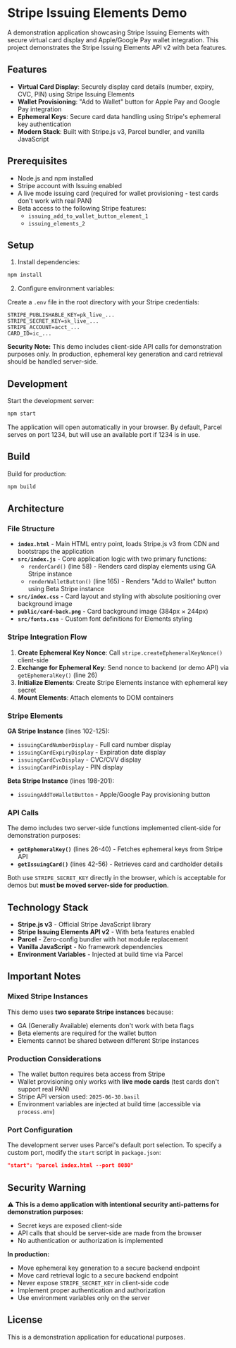 # Stripe Issuing Elements Demo

A demonstration application showcasing Stripe Issuing Elements with secure virtual card display and Apple/Google Pay wallet integration. This project demonstrates the Stripe Issuing Elements API v2 with beta features.

## Features

- **Virtual Card Display**: Securely display card details (number, expiry, CVC, PIN) using Stripe Issuing Elements
- **Wallet Provisioning**: "Add to Wallet" button for Apple Pay and Google Pay integration
- **Ephemeral Keys**: Secure card data handling using Stripe's ephemeral key authentication
- **Modern Stack**: Built with Stripe.js v3, Parcel bundler, and vanilla JavaScript

## Prerequisites

- Node.js and npm installed
- Stripe account with Issuing enabled
- A live mode issuing card (required for wallet provisioning - test cards don't work with real PAN)
- Beta access to the following Stripe features:
  - `issuing_add_to_wallet_button_element_1`
  - `issuing_elements_2`

## Setup

1. Install dependencies:
```bash
npm install
```

2. Configure environment variables:

Create a `.env` file in the root directory with your Stripe credentials:

```env
STRIPE_PUBLISHABLE_KEY=pk_live_...
STRIPE_SECRET_KEY=sk_live_...
STRIPE_ACCOUNT=acct_...
CARD_ID=ic_...
```

**Security Note:** This demo includes client-side API calls for demonstration purposes only. In production, ephemeral key generation and card retrieval should be handled server-side.

## Development

Start the development server:
```bash
npm start
```

The application will open automatically in your browser. By default, Parcel serves on port 1234, but will use an available port if 1234 is in use.

## Build

Build for production:
```bash
npm build
```

## Architecture

### File Structure

- **`index.html`** - Main HTML entry point, loads Stripe.js v3 from CDN and bootstraps the application
- **`src/index.js`** - Core application logic with two primary functions:
  - `renderCard()` (line 58) - Renders card display elements using GA Stripe instance
  - `renderWalletButton()` (line 165) - Renders "Add to Wallet" button using Beta Stripe instance
- **`src/index.css`** - Card layout and styling with absolute positioning over background image
- **`public/card-back.png`** - Card background image (384px × 244px)
- **`src/fonts.css`** - Custom font definitions for Elements styling

### Stripe Integration Flow

1. **Create Ephemeral Key Nonce**: Call `stripe.createEphemeralKeyNonce()` client-side
2. **Exchange for Ephemeral Key**: Send nonce to backend (or demo API) via `getEphemeralKey()` (line 26)
3. **Initialize Elements**: Create Stripe Elements instance with ephemeral key secret
4. **Mount Elements**: Attach elements to DOM containers

### Stripe Elements

**GA Stripe Instance** (lines 102-125):
- `issuingCardNumberDisplay` - Full card number display
- `issuingCardExpiryDisplay` - Expiration date display
- `issuingCardCvcDisplay` - CVC/CVV display
- `issuingCardPinDisplay` - PIN display

**Beta Stripe Instance** (lines 198-201):
- `issuingAddToWalletButton` - Apple/Google Pay provisioning button

### API Calls

The demo includes two server-side functions implemented client-side for demonstration purposes:

- **`getEphemeralKey()`** (lines 26-40) - Fetches ephemeral keys from Stripe API
- **`getIssuingCard()`** (lines 42-56) - Retrieves card and cardholder details

Both use `STRIPE_SECRET_KEY` directly in the browser, which is acceptable for demos but **must be moved server-side for production**.

## Technology Stack

- **Stripe.js v3** - Official Stripe JavaScript library
- **Stripe Issuing Elements API v2** - With beta features enabled
- **Parcel** - Zero-config bundler with hot module replacement
- **Vanilla JavaScript** - No framework dependencies
- **Environment Variables** - Injected at build time via Parcel

## Important Notes

### Mixed Stripe Instances
This demo uses **two separate Stripe instances** because:
- GA (Generally Available) elements don't work with beta flags
- Beta elements are required for the wallet button
- Elements cannot be shared between different Stripe instances

### Production Considerations
- The wallet button requires beta access from Stripe
- Wallet provisioning only works with **live mode cards** (test cards don't support real PAN)
- Stripe API version used: `2025-06-30.basil`
- Environment variables are injected at build time (accessible via `process.env`)

### Port Configuration
The development server uses Parcel's default port selection. To specify a custom port, modify the `start` script in `package.json`:
```json
"start": "parcel index.html --port 8080"
```

## Security Warning

⚠️ **This is a demo application with intentional security anti-patterns for demonstration purposes:**

- Secret keys are exposed client-side
- API calls that should be server-side are made from the browser
- No authentication or authorization is implemented

**In production:**
- Move ephemeral key generation to a secure backend endpoint
- Move card retrieval logic to a secure backend endpoint
- Never expose `STRIPE_SECRET_KEY` in client-side code
- Implement proper authentication and authorization
- Use environment variables only on the server

## License

This is a demonstration application for educational purposes.
